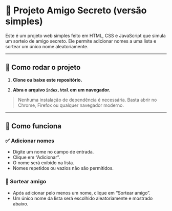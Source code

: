# 🎁 Projeto Amigo Secreto (versão simples)

Este é um projeto web simples feito em HTML, CSS e JavaScript que simula um sorteio de amigo secreto. Ele permite adicionar nomes a uma lista e sortear um único nome aleatoriamente.

---

## 🚀 Como rodar o projeto

1. **Clone ou baixe este repositório.**

2. **Abra o arquivo `index.html` em um navegador.**

> Nenhuma instalação de dependência é necessária. Basta abrir no Chrome, Firefox ou qualquer navegador moderno.

---

## 🧠 Como funciona

### ✅ Adicionar nomes
- Digite um nome no campo de entrada.
- Clique em “Adicionar”.
- O nome será exibido na lista.
- Nomes repetidos ou vazios não são permitidos.

### 🎲 Sortear amigo
- Após adicionar pelo menos um nome, clique em “Sortear amigo”.
- Um único nome da lista será escolhido aleatoriamente e mostrado abaixo.
